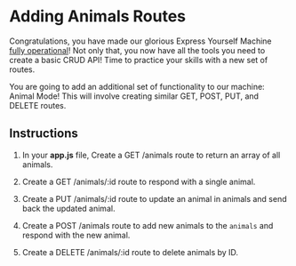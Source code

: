 # Adding Animals Routes

Congratulations, you have made our glorious Express Yourself Machine [fully operational](https://www.youtube.com/watch?v=g7-tskP0OzI)! Not only that, you now have all the tools you need to create a basic CRUD API! Time to practice your skills with a new set of routes.

You are going to add an additional set of functionality to our machine: Animal Mode! This will involve creating similar GET, POST, PUT, and DELETE routes.

## Instructions

1. In your **app.js** file, Create a GET /animals route to return an array of all animals.

2. Create a GET /animals/:id route to respond with a single animal.

3. Create a PUT /animals/:id route to update an animal in animals and send back the updated animal.

4. Create a POST /animals route to add new animals to the ``animals`` and respond with the new animal.

5. Create a DELETE /animals/:id route to delete animals by ID.